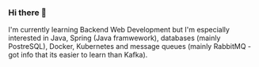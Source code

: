 ### Hi there 👋

I'm currently learning Backend Web Development but I'm especially interested in Java, Spring (Java framwework), databases (mainly PostreSQL), Docker, Kubernetes and message queues (mainly RabbitMQ - got info that its easier to learn than Kafka).
<!--
**kamil20020/kamil20020** is a ✨ _special_ ✨ repository because its `README.md` (this file) appears on your GitHub profile.

Here are some ideas to get you started:

- 🔭 I’m currently working on ...
- 🌱 I’m currently learning ...
- 👯 I’m looking to collaborate on ...
- 🤔 I’m looking for help with ...
- 💬 Ask me about ...
- 📫 How to reach me: ...
- 😄 Pronouns: ...
- ⚡ Fun fact: ...
-->
